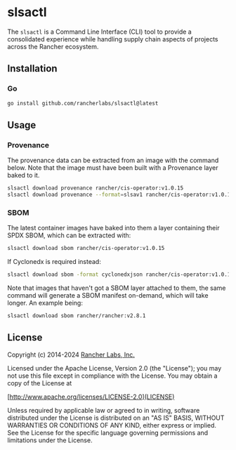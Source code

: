 # slsactl

The `slsactl` is a Command Line Interface (CLI) tool to provide a consolidated
experience while handling supply chain aspects of projects across the Rancher
ecosystem. 

## Installation

### Go

```bash
go install github.com/rancherlabs/slsactl@latest
```

## Usage

### Provenance
The provenance data can be extracted from an image with the command below.
Note that the image must have been built with a Provenance layer baked to it.

```bash
slsactl download provenance rancher/cis-operator:v1.0.15
slsactl download provenance --format=slsav1 rancher/cis-operator:v1.0.15
```

### SBOM
The latest container images have baked into them a layer containing their SPDX
SBOM, which can be extracted with:

```bash
slsactl download sbom rancher/cis-operator:v1.0.15
```

If Cyclonedx is required instead:

```bash
slsactl download sbom -format cyclonedxjson rancher/cis-operator:v1.0.15
```

Note that images that haven't got a SBOM layer attached to them, the same
command will generate a SBOM manifest on-demand, which will take longer.
An example being:

```bash
slsactl download sbom rancher/rancher:v2.8.1
```

## License
Copyright (c) 2014-2024 [Rancher Labs, Inc.](http://rancher.com)

Licensed under the Apache License, Version 2.0 (the "License");
you may not use this file except in compliance with the License.
You may obtain a copy of the License at

[http://www.apache.org/licenses/LICENSE-2.0](LICENSE)

Unless required by applicable law or agreed to in writing, software
distributed under the License is distributed on an "AS IS" BASIS,
WITHOUT WARRANTIES OR CONDITIONS OF ANY KIND, either express or implied.
See the License for the specific language governing permissions and
limitations under the License.
